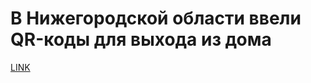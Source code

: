 # В Нижегородской области ввели QR-коды для выхода из дома



[LINK](https://varlamov.ru/3849271.html)